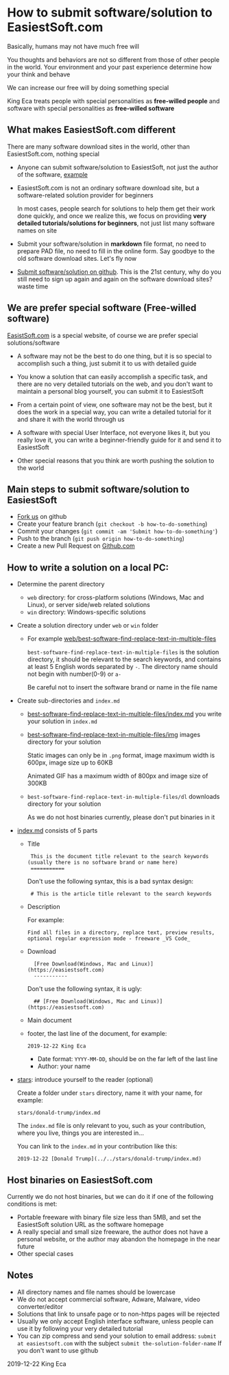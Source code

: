 How to submit software/solution to EasiestSoft.com
===========

Basically, humans may not have much free will

You thoughts and behaviors are not so different from those of other people in the world. Your environment and your past experience determine how your think and behave

We can increase our free will by doing something special

King Eca treats people with special personalities as **free-willed people** and software with special personalities as **free-willed software**

What makes EasiestSoft.com different
--------

There are many software download sites in the world, other than EasiestSoft.com, nothing special

- Anyone can submit software/solution to EasiestSoft, not just the author of the software, [example](https://easiestsoft.com/web/best-software-find-replace-text-in-multiple-files/)

- EasiestSoft.com is not an ordinary software download site, but a software-related solution provider for beginners

  In most cases, people search for solutions to help them get their work done quickly, and once we realize this, we focus on providing **very detailed tutorials/solutions for beginners**, not just list many software names on site

- Submit your software/solution in **markdown** file format, no need to prepare PAD file, no need to fill in the online form. Say goodbye to the old software download sites. Let's fly now

- [Submit software/solution on github](https://github.com/EasiestSoft/submit-software-to-easiestsoft.com). This is the 21st century, why do you still need to sign up again and again on the software download sites? waste time

We are prefer special software (Free-willed software)
-----------

[EasistSoft.com](https://easiestsoft.com) is a special website, of course we are prefer special solutions/software

- A software may not be the best to do one thing, but it is so special to accomplish such a thing, just submit it to us with detailed guide

- You know a solution that can easily accomplish a specific task, and there are no very detailed tutorials on the web, and you don't want to maintain a personal blog yourself, you can submit it to EasiestSoft

- From a certain point of view, one software may not be the best, but it does the work in a special way, you can write a detailed tutorial for it and share it with the world through us

- A software with special User Interface, not everyone likes it, but you really love it, you can write a beginner-friendly guide for it and send it to EasiestSoft

- Other special reasons that you think are worth pushing the solution to the world

Main steps to submit software/solution to EasiestSoft
----------

- [Fork us](https://github.com/EasiestSoft/submit-software-to-easiestsoft.com) on github
- Create your feature branch (`git checkout -b how-to-do-something`)
- Commit your changes (`git commit -am 'Submit how-to-do-something'`)
- Push to the branch (`git push origin how-to-do-something`)
- Create a new Pull Request on [Github.com](https://github.com/EasiestSoft/submit-software-to-easiestsoft.com)

How to write a solution on a local PC:
---------------

- Determine the parent directory
  - `web` directory: for cross-platform solutions (Windows, Mac and Linux), or server side/web related solutions
  - `win` directory: Windows-specific solutions
- Create a solution directory under `web` or `win` folder
  - For example [web/best-software-find-replace-text-in-multiple-files](https://github.com/EasiestSoft/submit-software-to-easiestsoft.com/tree/master/web/best-software-find-replace-text-in-multiple-files)

    `best-software-find-replace-text-in-multiple-files` is the solution directory, it should be relevant to the search keywords, and contains at least 5 English words separated by `-`. The directory name should not begin with number(0-9) or `a-`

    Be careful not to insert the software brand or name in the file name
- Create sub-directories and `index.md`
  - [best-software-find-replace-text-in-multiple-files/index.md](https://raw.githubusercontent.com/EasiestSoft/submit-software-to-easiestsoft.com/master/web/best-software-find-replace-text-in-multiple-files/index.md) you write your solution in `index.md`
  - [best-software-find-replace-text-in-multiple-files/img](https://github.com/EasiestSoft/submit-software-to-easiestsoft.com/tree/master/web/best-software-find-replace-text-in-multiple-files/img) images directory for your solution

    Static images can only be in `.png` format, image maximum width is 600px, image size up to 60KB

    Animated GIF has a maximum width of 800px and image size of 300KB
  - `best-software-find-replace-text-in-multiple-files/dl` downloads directory for your solution

    As we do not host binaries currently, please don't put binaries in it

- [index.md](https://raw.githubusercontent.com/EasiestSoft/submit-software-to-easiestsoft.com/master/web/best-software-find-replace-text-in-multiple-files/index.md) consists of 5 parts
   - Title

          This is the document title relevant to the search keywords (usually there is no software brand or name here)
          ===========

      Don't use the following syntax, this is a bad syntax design:

          # This is the article title relevant to the search keywords

  - Description

    For example:

        Find all files in a directory, replace text, preview results, optional regular expression mode - freeware _VS Code_

  - Download

          [Free Download(Windows, Mac and Linux)](https://easiestsoft.com)
          -----------

      Don't use the following syntax, it is ugly:

          ## [Free Download(Windows, Mac and Linux)](https://easiestsoft.com)

  - Main document
  - footer, the last line of the document, for example:

     `2019-12-22 King Eca`

      - Date format: `YYYY-MM-DD`, should be on the far left of the last line
      - Author: your name

- [stars](https://github.com/EasiestSoft/submit-software-to-easiestsoft.com/tree/master/stars): introduce yourself to the reader (optional)

  Create a folder under `stars` directory, name it with your name, for example:

  `stars/donald-trump/index.md`

  The `index.md` file is only relevant to you, such as your contribution, where you live, things you are interested in...

  You can link to the `index.md` in your contribution like this:

      2019-12-22 [Donald Trump](../../stars/donald-trump/index.md)

Host binaries on EasiestSoft.com
--------

Currently we do not host binaries, but we can do it if one of the following conditions is met:

- Portable freeware with binary file size less than 5MB, and set the EasiestSoft solution URL as the software homepage
- A really special and small size freeware, the author does not have a personal website, or the author may abandon the homepage in the near future
- Other special cases

Notes
-----

- All directory names and file names should be lowercase
- We do not accept commercial software, Adware, Malware, video converter/editor
- Solutions that link to unsafe page or to non-https pages will be rejected
- Usually we only accept English interface software, unless people can use it by following your very detailed tutorial
- You can zip compress and send your solution to email address: `submit at easiestsoft.com` with the subject `submit the-solution-folder-name` If you don't want to use github

2019-12-22 King Eca